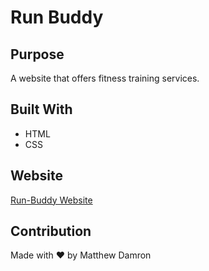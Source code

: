 # Run Buddy

## Purpose
A website that offers fitness training services.

## Built With
* HTML
* CSS

## Website
[Run-Buddy Website](https://morgareth.github.io/run-buddy/)

## Contribution
Made with ❤️ by Matthew Damron

